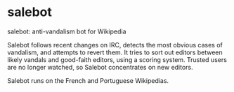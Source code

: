# salebot
salebot: anti-vandalism bot for Wikipedia

Salebot follows recent changes on IRC, detects the most obvious cases of vandalism, and attempts to revert them.
It tries to sort out editors between likely vandals and good-faith editors, using a scoring system. Trusted
users are no longer watched, so Salebot concentrates on new editors.

Salebot runs on the French and Portuguese Wikipedias.
